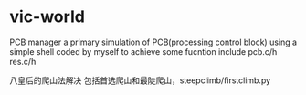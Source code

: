 # vic-world
PCB manager
a primary simulation of PCB(processing control block) using a simple shell coded by myself to achieve some fucntion
include pcb.c/h res.c/h

八皇后的爬山法解决
包括首选爬山和最陡爬山，steepclimb/firstclimb.py
